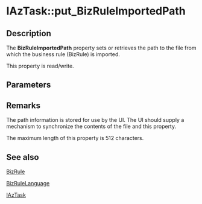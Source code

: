 # IAzTask::put_BizRuleImportedPath

## Description

The **BizRuleImportedPath** property sets or retrieves the path to the file from which the business rule (BizRule) is imported.

This property is read/write.

## Parameters

## Remarks

The path information is stored for use by the UI. The UI should supply a mechanism to synchronize the contents of the file and this property.

The maximum length of this property is 512 characters.

## See also

[BizRule](https://learn.microsoft.com/windows/desktop/api/azroles/nf-azroles-iaztask-get_bizrule)

[BizRuleLanguage](https://learn.microsoft.com/windows/desktop/api/azroles/nf-azroles-iaztask-get_bizrulelanguage)

[IAzTask](https://learn.microsoft.com/windows/desktop/api/azroles/nn-azroles-iaztask)